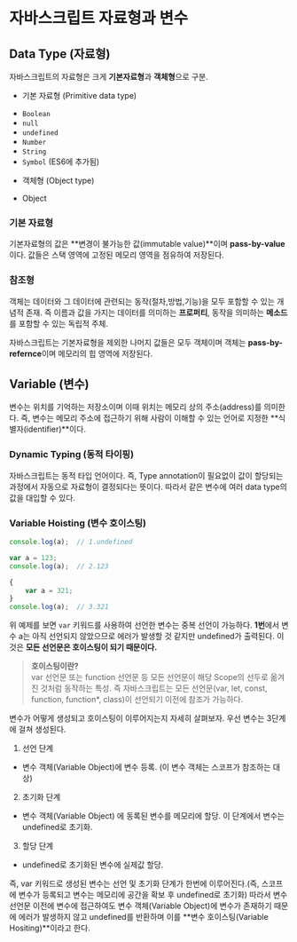 # 자바스크립트 자료형과 변수

## Data Type (자료형)
자바스크립트의 자료형은 크게 **기본자료형**과 **객체형**으로 구분.

* 기본 자료형 (Primitive data type)
 - `Boolean`
 - `null`
 - `undefined`
 - `Number`
 - `String`
 - `Symbol` (ES6에 추가됨) 

* 객체형 (Object type)
 - Object

 ### 기본 자료형
 기본자료형의 값은 **변경이 불가능한 값(immutable value)**이며 **pass-by-value** 이다. 값들은 스택 영역에 고정된 메모리 영역을 점유하여 저장된다.

 ### 참조형
 객체는 데이터와 그 데이터에 관련되는 동작(절차,방법,기능)을 모두 포함할 수 있는 개념적 존재. 즉 이름과 값을 가지는 데이터를 의미하는 **프로퍼티**, 동작을 의미하는 **메소드**를 포함할 수 있는 독립적 주체.

 자바스크립트는 기본자료형을 제외한 나머지 값들은 모두 객체이며 객체는 **pass-by-refernce**이며 메모리의 힙 영역에 저장된다.


## Variable (변수)

변수는 위치를 기억하는 저장소이며 이때 위치는 메모리 상의 주소(address)를 의미한다. 즉, 변수는 메모리 주소에 접근하기 위해 사람이 이해할 수 있는 언어로 지정한 **식별자(identifier)**이다.

### Dynamic Typing (동적 타이핑)
자바스크립트는 동적 타입 언어이다. 즉, Type annotation이 필요없이 값이 할당되는 과정에서 자동으로 자료형이 결정되다는 뜻이다. 따라서 같은 변수에 여러 data type의 값을 대입할 수 있다.

### Variable Hoisting (변수 호이스팅)

```js
console.log(a);  // 1.undefined

var a = 123;
console.log(a);  // 2.123

{
    var a = 321;
}
console.log(a);  // 3.321
```

위 예제를 보면 `var` 키워드를 사용하여 선언한 변수는 중복 선언이 가능하다. **1번**에서 변수 a는 아직 선언되지 않았으므로 에러가 발생할 것 같지만 undefined가 출력된다. 이것은 **모든 선언문은 호이스팅이 되기 때문이다.**
 
> **호이스팅이란?** </br> var 선언문 또는 function 선언문 등 모든 선언문이 해당 Scope의 선두로 옮겨진 것처럼 동작하는 특성. 즉 자바스크립트는 모든 선언문(var, let, const, function, function*, class)이 선언되기 이전에 참조가 가능하다.


변수가 어떻게 생성되고 호이스팅이 이루어지는지 자세히 살펴보자. 우선 변수는 3단계에 걸쳐 생성된다.

1. 선언 단계
 - 변수 객체(Variable Object)에 변수 등록. (이 변수 객체는 스코프가 참조하는 대상)
2. 초기화 단계
 - 변수 객체(Variable Object) 에 동록된 변수를 메모리에 할당. 이 단계에서 변수는 undefined로 초기화.
3. 할당 단계
 - undefined로 초기화된 변수에 실제값 할당.

즉, var 키워드로 생성된 변수는 선언 및 초기화 단계가 한번에 이루어진다.(즉, 스코프에 변수가 등록되고 변수는 메모리에 공간을 확보 후 undefined로 초기화) 따라서 변수 선언문 이전에 변수에 접근하여도 변수 객체(Variable Object)에 변수가 존재하기 때문에 에러가 발생하지 않고 undefined를 반환하며 이를 **변수 호이스팅(Variable Hositing)**이라고 한다.


